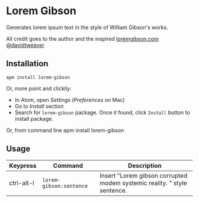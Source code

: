 # Lorem Gibson

Generates lorem ipsum text in the style of William Gibson's works.

All credit goes to the author and the inspired [loremgibson.com](http://loremgibson.com) [@davidtweaver](http://twitter.com/davidtweaver)

## Installation

	apm install lorem-gibson

Or, more point and clickily:

* In Atom, open *Settings* (*Preferences* on Mac)
* Go to *Install* section
* Search for `lorem-gibson` package. Once it found, click `Install` button to install package.

Or, from command line
	apm install lorem-gibson

## Usage

|Keypress|Command|Description|
|--------|-------|-----------|
|ctrl-alt-l|`lorem-gibson:sentence`|Insert "Lorem gibson corrupted modem systemic reality. " style sentence. |
